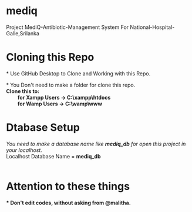 # mediq
Project MediQ-Antibiotic-Management System For National-Hospital-Galle,Srilanka

# Cloning this Repo
\* Use GitHub Desktop to Clone and Working with this Repo.<br/>

\* You Don't need to make a folder for clone this repo.</br>
<strong>
Clone this to:</br>
&emsp;&emsp; for Xampp Users -> C:\xampp\htdocs</br>
&emsp;&emsp; for Wamp Users -> C:\wamp\www</br>
</strong>

# Dtabase Setup
*You need to make a database name like <strong>mediq_db</strong> for open this project in your localhost.*<br />
Localhost Database Name = <strong>mediq_db</strong><br /><br />
   
# Attention to these things
<strong>* Don't edit codes, without asking from @malitha.</strong><br />


